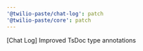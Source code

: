 ```yaml
---
'@twilio-paste/chat-log': patch
'@twilio-paste/core': patch
---
```


[Chat Log] Improved TsDoc type annotations
